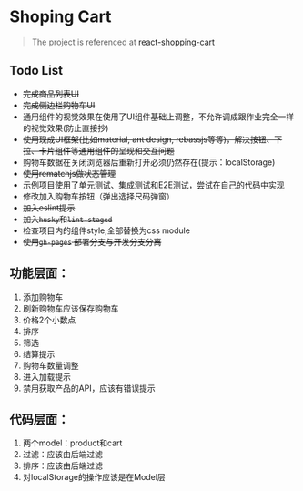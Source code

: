 # Shoping Cart

> The project is referenced at [react-shopping-cart](https://github.com/jeffersonRibeiro/react-shopping-cart)

## Todo List
- ~~完成商品列表UI~~
- ~~完成侧边栏购物车UI~~
- 通⽤组件的视觉效果在使⽤了UI组件基础上调整，不允许调成跟作业完全⼀样的视觉效果(防⽌直接抄)
- ~~使⽤现成UI框架(⽐如material, ant design, rebassjs等等)，解决按钮、下拉、卡⽚组件等通⽤组件的呈现和交互问题~~
- 购物⻋数据在关闭浏览器后重新打开必须仍然存在(提示：localStorage)
- ~~使⽤rematchjs做状态管理~~
- 示例项⽬使⽤了单元测试、集成测试和E2E测试，尝试在⾃⼰的代码中实现
- 修改加入购物车按钮（弹出选择尺码弹窗）
- ~~加入eslint提示~~
- ~~加入`husky`和`lint-staged`~~
- 检查项目内的组件style,全部替换为css module
- ~~使用`gh-pages` 部署分支与开发分支分离~~

## 功能层面：
1. 添加购物车
2. 刷新购物车应该保存购物车
3. 价格2个小数点
4. 排序
5. 筛选
6. 结算提示
7. 购物车数量调整
8. 进入加载提示
9. 禁用获取产品的API，应该有错误提示

## 代码层面：
1. 两个model：product和cart
2. 过滤：应该由后端过滤
3. 排序：应该由后端过滤
4. 对localStorage的操作应该是在Model层

